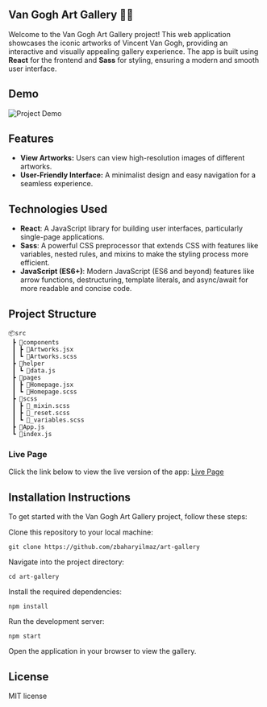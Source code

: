 ## Van Gogh Art Gallery 🎨🎨

Welcome to the Van Gogh Art Gallery project! This web application showcases the iconic artworks of Vincent Van Gogh, providing an interactive and visually appealing gallery experience. The app is built using **React** for the frontend and **Sass** for styling, ensuring a modern and smooth user interface.

## Demo

![Project Demo](./public/art-gallery.gif)

## Features

- **View Artworks:** Users can view high-resolution images of different artworks.
- **User-Friendly Interface:** A minimalist design and easy navigation for a seamless experience.

## Technologies Used

- **React**: A JavaScript library for building user interfaces, particularly single-page applications.
- **Sass**: A powerful CSS preprocessor that extends CSS with features like variables, nested rules, and mixins to make the styling process more efficient.
- **JavaScript (ES6+)**: Modern JavaScript (ES6 and beyond) features like arrow functions, destructuring, template literals, and async/await for more readable and concise code.

## Project Structure

```plaintext
📦src
 ┣ 📂components
 ┃ ┣ 📜Artworks.jsx
 ┃ ┗ 📜Artworks.scss
 ┣ 📂helper
 ┃ ┗ 📜data.js
 ┣ 📂pages
 ┃ ┣ 📜Homepage.jsx
 ┃ ┗ 📜Homepage.scss
 ┣ 📂scss
 ┃ ┣ 📜_mixin.scss
 ┃ ┣ 📜_reset.scss
 ┃ ┗ 📜_variables.scss
 ┣ 📜App.js
 ┗ 📜index.js
```
### Live Page
Click the link below to view the live version of the app:
[Live Page](https://zbaharyilmaz.github.io/art-gallery/)  

## Installation Instructions

To get started with the Van Gogh Art Gallery project, follow these steps:

Clone this repository to your local machine:
```
git clone https://github.com/zbaharyilmaz/art-gallery
```
Navigate into the project directory:

```
cd art-gallery
```

Install the required dependencies:
```
npm install
```
Run the development server:
```
npm start
```

Open the application in your browser to view the gallery.

## License

MIT license




